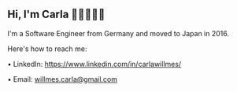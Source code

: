 ## Hi, I'm Carla 💅🏻👩🏻‍💻

I'm a Software Engineer from Germany and moved to Japan in 2016.


Here's how to reach me:

• LinkedIn: https://www.linkedin.com/in/carlawillmes/

• Email: willmes.carla@gmail.com

